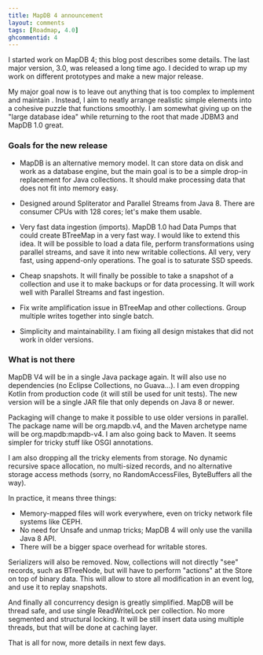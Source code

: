 ```yaml
---
title: MapDB 4 announcement 
layout: comments
tags: [Roadmap, 4.0]
ghcommentid: 4
---
```


I started work on MapDB 4; this blog post describes some details. The last major version, 3.0, was released a long time ago. I decided to wrap up my work on different prototypes and make a new major release.  
  
My major goal now is to leave out anything that is too complex to implement and maintain . Instead, I aim to neatly arrange realistic simple elements into a cohesive puzzle that functions smoothly. I am somewhat giving up on the "large database idea" while returning to the root that made JDBM3 and MapDB 1.0 great.
  

### Goals for the new release

- MapDB is an alternative memory model. It can store data on disk and work as a database engine, but the main goal is to be a simple drop-in replacement for Java collections. It should make processing data that does not fit into memory easy.

- Designed around Spliterator and Parallel Streams from Java 8. There are consumer CPUs with 128 cores; let's make them usable.

- Very fast data ingestion (imports). MapDB 1.0 had Data Pumps that could create BTreeMap in a very fast way. I would like to extend this idea. It will be possible to load a data file, perform transformations using parallel streams, and save it into new writable collections. All very, very fast, using append-only operations. The goal is to saturate SSD speeds.

- Cheap snapshots. It will finally be possible to take a snapshot of a collection and use it to make backups or for data processing. It will work well with Parallel Streams and fast ingestion.

- Fix write amplification issue in BTreeMap and other collections. Group multiple writes together into single batch.

- Simplicity and maintainability. I am fixing all design mistakes that did not work in older versions.

### What is not there
  
MapDB V4 will be in a single Java package again. It will also use no dependencies (no Eclipse Collections, no Guava...). I am even dropping Kotlin from production code (it will still be used for unit tests). The new version will be a single JAR file that only depends on Java 8 or newer.

Packaging will change to make it possible to use older versions in parallel. The package name will be org.mapdb.v4, and the Maven archetype name will be org.mapdb:mapdb-v4. I am also going back to Maven. It seems simpler for tricky stuff like OSGI annotations.  
   
I am also dropping all the tricky elements from storage. No dynamic recursive space allocation, no multi-sized records, and no alternative storage access methods (sorry, no RandomAccessFiles, ByteBuffers all the way).

In practice, it means three things:

- Memory-mapped files will work everywhere, even on tricky network file systems like CEPH.
- No need for Unsafe and unmap tricks; MapDB 4 will only use the vanilla Java 8 API.
- There will be a bigger space overhead for writable stores.

Serializers will also be removed. Now, collections will not directly "see" records, such as BTreeNode, but will have to perform "actions" at the Store on top of binary data. This will allow to store all modification in an event log, and use it to replay snapshots.   
  
And finally all concurrency design is greatly simplified. MapDB will be thread safe, and use single ReadWriteLock per collection. No more segmented and structural locking. It will be still insert data using multiple threads, but that will be done at caching layer.  
  
That is all for now, more details in next few days.  